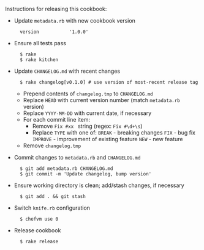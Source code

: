 Instructions for releasing this cookbook:

- Update `metadata.rb` with new cookbook version

        version           '1.0.0'

- Ensure all tests pass

        $ rake
        $ rake kitchen

- Update `CHANGELOG.md` with recent changes

        $ rake changelog[v0.1.0] # use version of most-recent release tag
  
    - Prepend contents of `changelog.tmp` to `CHANGELOG.md`
    - Replace `HEAD` with current version number (match `metadata.rb` version)
    - Replace `YYYY-MM-DD` with current date, if necessary
    - For each commit line item:
        - Remove `Fix #xx ` string (regex: `Fix #\d+\s`)
        - Replace `TYPE` with one of:
          `BREAK`   - breaking changes
          `FIX`     - bug fix
          `IMPROVE` - improvement of existing feature
          `NEW`     - new feature
    - Remove `changelog.tmp`

- Commit changes to `metadata.rb` and `CHANGELOG.md`

        $ git add metadata.rb CHANGELOG.md
        $ git commit -m 'Update changelog, bump version'

- Ensure working directory is clean; add/stash changes, if necessary

        $ git add . && git stash

- Switch `knife.rb` configuration

        $ chefvm use 0

- Release cookbook

        $ rake release
